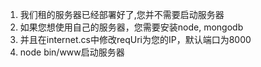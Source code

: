 1. 我们租的服务器已经部署好了,您并不需要启动服务器
2. 如果您想使用自己的服务器，您需要安装node, mongodb
3. 并且在internet.cs中修改reqUri为您的IP，默认端口为8000
4. node bin/www启动服务器